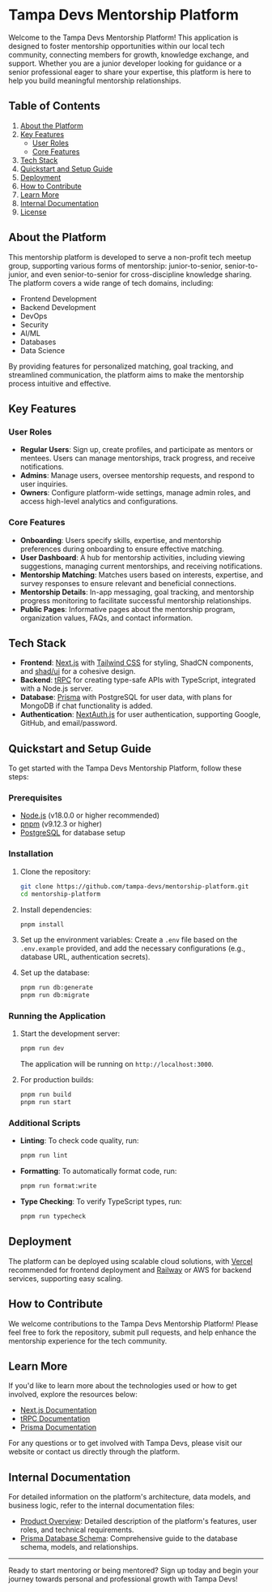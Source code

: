 # Tampa Devs Mentorship Platform

Welcome to the Tampa Devs Mentorship Platform! This application is designed to foster mentorship opportunities within our local tech community, connecting members for growth, knowledge exchange, and support. Whether you are a junior developer looking for guidance or a senior professional eager to share your expertise, this platform is here to help you build meaningful mentorship relationships.

## Table of Contents
1. [About the Platform](#about-the-platform)
2. [Key Features](#key-features)
   - [User Roles](#user-roles)
   - [Core Features](#core-features)
3. [Tech Stack](#tech-stack)
4. [Quickstart and Setup Guide](#quickstart-and-setup-guide)
5. [Deployment](#deployment)
6. [How to Contribute](#how-to-contribute)
7. [Learn More](#learn-more)
8. [Internal Documentation](#internal-documentation)
9. [License](#license)

## About the Platform

This mentorship platform is developed to serve a non-profit tech meetup group, supporting various forms of mentorship: junior-to-senior, senior-to-junior, and even senior-to-senior for cross-discipline knowledge sharing. The platform covers a wide range of tech domains, including:

- Frontend Development
- Backend Development
- DevOps
- Security
- AI/ML
- Databases
- Data Science

By providing features for personalized matching, goal tracking, and streamlined communication, the platform aims to make the mentorship process intuitive and effective.

## Key Features

### User Roles
- **Regular Users**: Sign up, create profiles, and participate as mentors or mentees. Users can manage mentorships, track progress, and receive notifications.
- **Admins**: Manage users, oversee mentorship requests, and respond to user inquiries.
- **Owners**: Configure platform-wide settings, manage admin roles, and access high-level analytics and configurations.

### Core Features
- **Onboarding**: Users specify skills, expertise, and mentorship preferences during onboarding to ensure effective matching.
- **User Dashboard**: A hub for mentorship activities, including viewing suggestions, managing current mentorships, and receiving notifications.
- **Mentorship Matching**: Matches users based on interests, expertise, and survey responses to ensure relevant and beneficial connections.
- **Mentorship Details**: In-app messaging, goal tracking, and mentorship progress monitoring to facilitate successful mentorship relationships.
- **Public Pages**: Informative pages about the mentorship program, organization values, FAQs, and contact information.

## Tech Stack
- **Frontend**: [Next.js](https://nextjs.org) with [Tailwind CSS](https://tailwindcss.com) for styling, ShadCN components, and [shad/ui](https://shadcn.dev) for a cohesive design.
- **Backend**: [tRPC](https://trpc.io) for creating type-safe APIs with TypeScript, integrated with a Node.js server.
- **Database**: [Prisma](https://prisma.io) with PostgreSQL for user data, with plans for MongoDB if chat functionality is added.
- **Authentication**: [NextAuth.js](https://next-auth.js.org) for user authentication, supporting Google, GitHub, and email/password.

## Quickstart and Setup Guide

To get started with the Tampa Devs Mentorship Platform, follow these steps:

### Prerequisites
- [Node.js](https://nodejs.org) (v18.0.0 or higher recommended)
- [pnpm](https://pnpm.io) (v9.12.3 or higher)
- [PostgreSQL](https://www.postgresql.org) for database setup

### Installation
1. Clone the repository:
   ```bash
   git clone https://github.com/tampa-devs/mentorship-platform.git
   cd mentorship-platform
   ```

2. Install dependencies:
   ```bash
   pnpm install
   ```

3. Set up the environment variables:
   Create a `.env` file based on the `.env.example` provided, and add the necessary configurations (e.g., database URL, authentication secrets).

4. Set up the database:
   ```bash
   pnpm run db:generate
   pnpm run db:migrate
   ```

### Running the Application
1. Start the development server:
   ```bash
   pnpm run dev
   ```
   The application will be running on `http://localhost:3000`.

2. For production builds:
   ```bash
   pnpm run build
   pnpm run start
   ```

### Additional Scripts
- **Linting**: To check code quality, run:
  ```bash
  pnpm run lint
  ```
- **Formatting**: To automatically format code, run:
  ```bash
  pnpm run format:write
  ```
- **Type Checking**: To verify TypeScript types, run:
  ```bash
  pnpm run typecheck
  ```

## Deployment
The platform can be deployed using scalable cloud solutions, with [Vercel](https://vercel.com) recommended for frontend deployment and [Railway](https://railway.app) or AWS for backend services, supporting easy scaling.

## How to Contribute
We welcome contributions to the Tampa Devs Mentorship Platform! Please feel free to fork the repository, submit pull requests, and help enhance the mentorship experience for the tech community.

## Learn More
If you'd like to learn more about the technologies used or how to get involved, explore the resources below:
- [Next.js Documentation](https://nextjs.org/docs)
- [tRPC Documentation](https://trpc.io/docs)
- [Prisma Documentation](https://prisma.io/docs)

For any questions or to get involved with Tampa Devs, please visit our website or contact us directly through the platform.

## Internal Documentation

For detailed information on the platform's architecture, data models, and business logic, refer to the internal documentation files:
- [Product Overview](./PRODUCT.md): Detailed description of the platform's features, user roles, and technical requirements.
- [Prisma Database Schema](./prisma/README.md): Comprehensive guide to the database schema, models, and relationships.

---
Ready to start mentoring or being mentored? Sign up today and begin your journey towards personal and professional growth with Tampa Devs!

